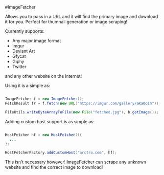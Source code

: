 #ImageFetcher

Allows you to pass in a URL and it will find the primary image and download it for you. Perfect for thumnail generation or image scraping!

Currently supports:
* Any major image format
* Imgur
* Deviant Art
* Gfycat
* Giphy
* Twitter

and any other website on the internet!

Using it is a simple as:
```java

ImageFetcher f = new ImageFetcher();
FetchResult fr = f.fetch(new URL("https://imgur.com/gallery/aKaOqIh"));

FileUtils.writeByteArrayToFile(new File("fetched.jpg"), b.getImage());

```
Adding custom host support is as simple as:
```java

HostFetcher hf = new HostFetcher(){
  ...
};

HostFetcherFactory.addCustomHost("arctro.com", hf);

```

This isn't necessary however! ImageFetcher can scrape any unknown website and find the correct image to download!
